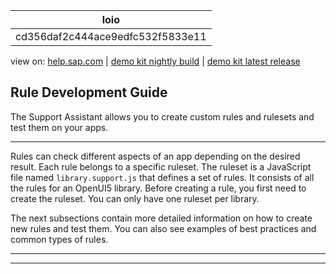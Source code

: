 | loio |
| -----|
| cd356daf2c444ace9edfc532f5833e11 |

<div id="loio">

view on: [help.sap.com](https://help.sap.com/viewer/DRAFT/3237636b137e43519a20ad5513c49ccb/latest/en-US/cd356daf2c444ace9edfc532f5833e11.html) | [demo kit nightly build](https://openui5nightly.hana.ondemand.com/#/topic/cd356daf2c444ace9edfc532f5833e11) | [demo kit latest release](https://openui5.hana.ondemand.com/#/topic/cd356daf2c444ace9edfc532f5833e11)</div>
<!-- loiocd356daf2c444ace9edfc532f5833e11 -->

## Rule Development Guide

The Support Assistant allows you to create custom rules and rulesets and test them on your apps.

***

Rules can check different aspects of an app depending on the desired result. Each rule belongs to a specific ruleset. The ruleset is a JavaScript file named `library.support.js` that defines a set of rules. It consists of all the rules for an OpenUI5 library. Before creating a rule, you first need to create the ruleset. You can only have one ruleset per library.

The next subsections contain more detailed information on how to create new rules and test them. You can also see examples of best practices and common types of rules.

***

***

